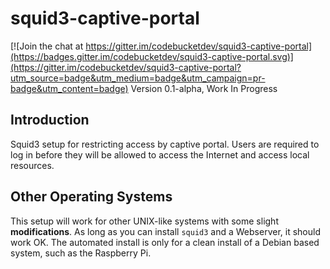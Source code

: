 # squid3-captive-portal

[![Join the chat at https://gitter.im/codebucketdev/squid3-captive-portal](https://badges.gitter.im/codebucketdev/squid3-captive-portal.svg)](https://gitter.im/codebucketdev/squid3-captive-portal?utm_source=badge&utm_medium=badge&utm_campaign=pr-badge&utm_content=badge)
Version 0.1-alpha, Work In Progress

## Introduction

Squid3 setup for restricting access by captive portal. Users are required to log in before they will be allowed to access the Internet and access local resources.

## Other Operating Systems

This setup will work for other UNIX-like systems with some slight **modifications**. As long as you can install `squid3` and a Webserver, it should work OK. The automated install is only for a clean install of a Debian based system, such as the Raspberry Pi.
